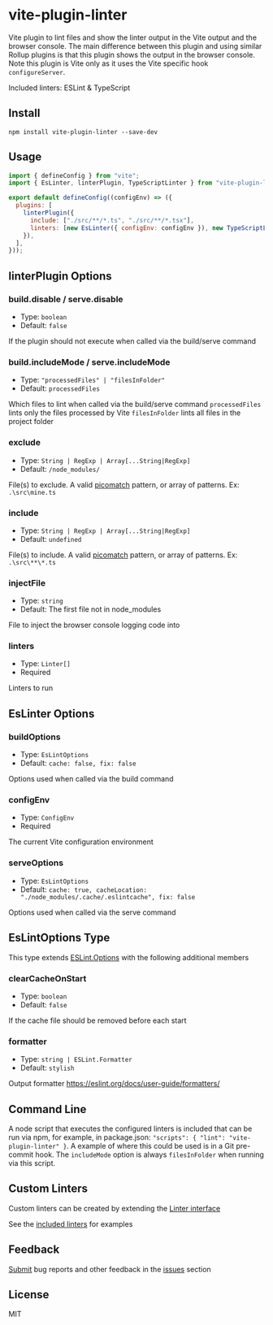 # vite-plugin-linter

Vite plugin to lint files and show the linter output in the Vite output and the browser console.
The main difference between this plugin and using similar Rollup plugins is that this plugin shows the output in the browser console.
Note this plugin is Vite only as it uses the Vite specific hook `configureServer`.

Included linters: ESLint & TypeScript


## Install

```
npm install vite-plugin-linter --save-dev
```


## Usage

```js
import { defineConfig } from "vite";
import { EsLinter, linterPlugin, TypeScriptLinter } from "vite-plugin-linter";

export default defineConfig((configEnv) => ({
  plugins: [
    linterPlugin({
      include: ["./src/**/*.ts", "./src/**/*.tsx"],
      linters: [new EsLinter({ configEnv: configEnv }), new TypeScriptLinter()],
    }),
  ],
}));
```

## linterPlugin Options

### build.disable / serve.disable

- Type: `boolean`
- Default: `false`

If the plugin should not execute when called via the build/serve command

### build.includeMode / serve.includeMode

- Type: `"processedFiles" | "filesInFolder"`
- Default: `processedFiles`

Which files to lint when called via the build/serve command
`processedFiles` lints only the files processed by Vite
`filesInFolder` lints all files in the project folder

### exclude

- Type: `String | RegExp | Array[...String|RegExp]`
- Default: `/node_modules/`

File(s) to exclude. A valid [picomatch](https://github.com/micromatch/picomatch#globbing-features) pattern, or array of patterns. Ex: `.\src\mine.ts`

### include

- Type: `String | RegExp | Array[...String|RegExp]`
- Default: `undefined`

File(s) to include. A valid [picomatch](https://github.com/micromatch/picomatch#globbing-features) pattern, or array of patterns. Ex: `.\src\**\*.ts`

### injectFile

- Type: `string`
- Default: The first file not in node_modules

File to inject the browser console logging code into

### linters

- Type: `Linter[]`
- Required

Linters to run


## EsLinter Options

### buildOptions

- Type: `EsLintOptions`
- Default: `cache: false, fix: false`

Options used when called via the build command

### configEnv

- Type: `ConfigEnv`
- Required

The current Vite configuration environment

### serveOptions

- Type: `EsLintOptions`
- Default: `cache: true, cacheLocation: "./node_modules/.cache/.eslintcache", fix: false`

Options used when called via the serve command


## EsLintOptions Type

This type extends [ESLint.Options](https://eslint.org/docs/developer-guide/nodejs-api#parameters) with the following additional members

### clearCacheOnStart

- Type: `boolean`
- Default: `false`

If the cache file should be removed before each start

### formatter

- Type: `string | ESLint.Formatter`
- Default: `stylish`

Output formatter https://eslint.org/docs/user-guide/formatters/


## Command Line

A node script that executes the configured linters is included that can be run via npm, for example, in package.json: `"scripts": { "lint": "vite-plugin-linter" }`. A example of where this could be used is in a Git pre-commit hook. The `includeMode` option is always `filesInFolder` when running via this script.


## Custom Linters

Custom linters can be created by extending the [Linter interface](https://bitbucket.org/unimorphic/vite-plugin-linter/src/master/src/Linter.ts)

See the [included linters](https://bitbucket.org/unimorphic/vite-plugin-linter/src/master/src/linters/) for examples


## Feedback

[Submit](https://bitbucket.org/unimorphic/vite-plugin-linter/issues/new) bug reports and other feedback in the [issues](https://bitbucket.org/unimorphic/vite-plugin-linter/issues?status=new&status=open) section


## License

MIT
